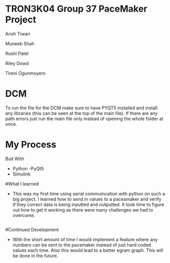 # TRON3K04 Group 37 PaceMaker Project
Ansh Tiwari

Muneeb Shah

Rushi Patel 

Riley Dowd 

Tireni Ogunmoyero

# DCM

To run the file for the DCM make sure to have PYQT5 installed and install any libraries (this can be seen at the top of the main file). 
If there are any path errors just run the main file only instead of opening the whole folder at once. 

# My Process
Buit With 
  - Python
  -PyQt5
  - Simulink
 
 #What I learned
  - This was my first time using serial commuincation with python on such a big project. I learned how to send in values to a paceamaker and verify if they correct data is being inputted and outputted. It took time to figure out how to get it working as there were many challenges we had to overcome. 
  
   ```
 
  ```
  
  #Continued Development
  - With the short amount of time I would implement a feature where any numbers can be sent to the pacemaker instead of just hard coded values each time. Also this would lead to a better egram graph. This will be done in the future. 
